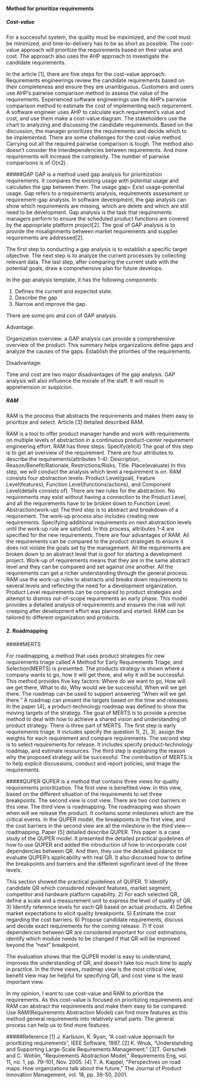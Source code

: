 #### Method for prioritize requirements

##### Cost-value
For a successful system, the quality must be maximized, and the cost must be minimized, and time-to-delivery has to be as short as possible. The cost-value approach will prioritize the requirements based on their value and cost. The approach also uses the AHP approach to investigate the candidate requirements.

In the article [1], there are five steps for the cost-value approach: Requirements engineerings review the candidate requirements based on their completeness and ensure they are unambiguous. Customers and users use AHP’s pairwise comparison method to assess the value of the requirements. Experienced software engineerings use the AHP’s pairwise comparison method to estimate the cost of implementing each requirement. A software engineer uses AHP to calculate each requirement’s value and cost, and use them make a cost-value diagram. The stakeholders use the chart to analyzing and discussing the candidate requirements. Based on the discussion, the manager prioritizes the requirements and decide which to be implemented. There are some challenges for the cost-value method. Carrying out all the required pairwise comparison is tough. The method also doesn’t consider the interdependencies between requirements. And more requirements will increase the complexity. The number of pairwise comparisons is of O(n2).

#####GAP
GAP is a method used gap analysis for prioritization requirements. It compares the existing usage with potential usage and calculates the gap between them. 
The usage gap= Exist usage-potential usage. 
Gap refers to a requirements analysis, requirements assessment or requirement-gap analysis. In software development, the gap analysis can show which requirements are missing, which are delete and which are still need to be development. Gap analysis is the task that requirements managers perform to ensure the scheduled product functions are covered by the appropriate platform project[2]. The goal of GAP analysis is to provide the misalignments between market requirements and supplier requirements are addressed[2].

The first step to conducting a gap analysis is to establish a specific target objective. The next step is to analyze the current processes by collecting relevant data. The last step, after comparing the current state with the potential goals, draw a comprehensive plan for future develops.

In the gap analysis template, it has the following components: 
1. Defines the current and expected state.
2. Describe the gap
3. Narrow and improve the gap.

There are some pro and con of GAP analysis.

Advantage:

Organization overview: a GAP analysis can provide a comprehensive overview of the product. This summary helps organizations define gaps and analyze the causes of the gaps. Establish the priorities of the requirements.

Disadvantage:

Time and cost are two major disadvantages of the gap analysis. GAP analysis will also influence the morale of the staff. It will result in apprehension or suspicion.


##### RAM
RAM is the process that abstracts the requirements and makes them easy to prioritize and select.
Article [3] detailed described RAM.  

RAM is a tool to offer product manager handle and work with requirements on multiple levels of abstraction in a continuous product-center requirement engineering effort. RAM has three steps: Specify(elicit) The goal of this step is to get an overview of the requirement. There are four attributes to describe the requirements(attributes 1-4): Description, Reason/Benefit/Rationale, Restrictions/Risks, Title. Place(evaluate) In this step, we will conduct the analysis which level a requirement is on. RAM consists four abstraction levels: Product Level(goal), Feature Level(features), Function Level(functions/actions), and Component Level(details consists of). There are two rules for the abstraction. No requirements may exist without having a connection to the Product Level, and all the requirements have to be broken down to Function Level. Abstraction(work-up) The third step is to abstract and breakdown of a requirement. The work-up process also includes creating new requirements. Specifying additional requirements on next abstraction levels until the work-up rule are satisfied. In this process, attributes 1-4 are specified for the new requirements. There are four advantages of RAM. All the requirements can be compared to the product strategies to ensure it does not violate the goals set by the management. All the requirements are broken down to an abstract level that is goof for starting a development project. Work-up of requirements means that they are in the same abstract level and they can be compared and set against one another. All the requirements can get a richer understanding through the general process. RAM use the work-up rules to abstracts and breaks down requirements to several levels and reflecting the need for a development organization. Product Level requirements can be compared to product strategies and attempt to dismiss out-of-scope requirements an early phase. This model provides a detailed analysis of requirements and ensures the risk will not creeping after development effort was planned and started. RAM can be tailored to different organization and products.

#### 2. Roadmapping

#####MERTS

For roadmapping, a method that uses product strategies for new requirements triage called A Method for Early Requirements Triage, and Selection(MERTS) is presented. The products strategy is shown where a company wants to go, how it will get there, and why it will be successful. This method provides five key factors: Where do we want to go, How will we get there, What to do, Why would we be successful, When will we get there. 
The roadmap can be used to support answering ”When will we get there.” A roadmap can present the targets based on the time and releases. In the paper [4], a product-technology roadmap was defined to show the moving targets of the strategy.
The goal of MERTS is to provide a precise method to deal with how to achieve a shared vision and understanding of product strategy. There is three part of MERTS. The first step is early requirements triage. It includes specify the question 1), 2), 3), assign the weights for each requirement and compare requirements. The second step is to select requirements for release. It includes specify product-technology roadmap, and estimate resources. The third step is explaining the reason why the proposed strategy will be successful. The contribution of MERTS is to help explicit discussions, conduct and report policies, and triage the requirements.

#####QUPER
QUPER is a method that contains three views for quality requirements prioritization. The first view is benefited view. In this view,  based on the different situation of the requirements to set three breakpoints. The second view is cost view. There are two cost barriers in this view. The third view is roadmapping. The roadmaoping was shown when will we release the product. It contains some milestones which are the critical events. In the QUPER model, the breakpoints in the first view, and the cost barriers in the second view are all the milestone in the third view—roadmapping. 
Paper [5] detailed describe QUPER. This paper is a case study of the QUPER model. It presented the detailed practical guidelines of how to use QUPER and added the introduction of how to incorporate cost dependencies between QR. And then, they use the detailed guidance to evaluate QUPER’s applicability with real QR. It also discussed how to define the breakpoints and barriers and the different significant level of the three levels.

This section showed the practical guidelines of QUPER. 1) Identify candidate QR which considered relevant features, market segment, competitor and hardware platform capability. 2) For each selected QR, define a scale and a measurement unit to express the level of quality of QR. 3) Identify reference levels for each QR based on actual products. 4) Define market expectations to elicit quality breakpoints. 5) Estimate the cost regarding the cost barriers. 6) Propose candidate requirements, discuss and decide exact requirements for the coming release. 7) If cost dependencies between QR are considered important for cost estimations, identify which module needs to be changed if that QR will be improved beyond the “next” breakpoint.

The evaluation shows that the QUPER model is easy to understand, improves the understanding of QR, and doesn’t take too much time to apply in practice. In the three views, roadmap view is the most critical view, benefit view may be helpful for specifying QR, and cost view is the least important view.


In my opinion, I want to use cost-value and RAM to prioritize the requirements. As this cost-value is focused on prioritizing requirements and RAM can abstract the requirements and make them easy to be compared. 
Use RAM(Requirements Abstraction Model) can find more features as this method general requirements into relatively small parts. The general process can help us to find more features.   


#####Reference
[1] J. Karlsson, K. Ryan, “A cost-value approach for prioritizing requirements”, IEEE Software, 1997.
[2] K. Wnuk, “Understanding and Supporting Large-Scale Requirements Management.”
[3]T. Gorschek and C. Wohlin, “Requirements Abstraction Model,” Requirements Eng, vol. 11, no. 1, pp. 79–101, Nov. 2005.
[4] T. A. Kappel, "Perspectives on road maps: How organizations talk about the future," The Journal of Product Innovation Management, vol. 18, pp. 39-50, 2001. 
